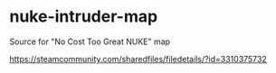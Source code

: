 # nuke-intruder-map

Source for "No Cost Too Great NUKE" map

https://steamcommunity.com/sharedfiles/filedetails/?id=3310375732
